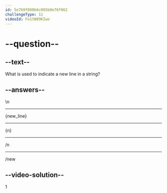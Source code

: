 ```yaml
---
id: 5e7b9f080b6c005b0e76f062
challengeType: 11
videoId: Fo1tW09KIwo
---
```


# --question--

## --text--

What is used to indicate a new line in a string?

## --answers--

\\n

---

{new_line}

---

{n}

---

/n

---

/new

## --video-solution--

1

